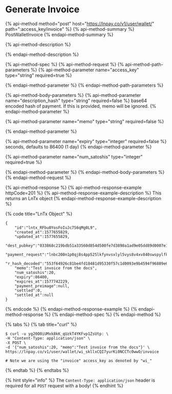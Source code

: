 # Generate Invoice

{% api-method method="post" host="https://lnpay.co/v1/user/wallet/" path=":access\_key/invoice" %}
{% api-method-summary %}
PostWalletInvoice
{% endapi-method-summary %}

{% api-method-description %}

{% endapi-method-description %}

{% api-method-spec %}
{% api-method-request %}
{% api-method-path-parameters %}
{% api-method-parameter name="access\_key" type="string" required=true %}

{% endapi-method-parameter %}
{% endapi-method-path-parameters %}

{% api-method-body-parameters %}
{% api-method-parameter name="description\_hash" type="string" required=false %}
base64 encoded hash of payment. If this is provided, memo will be ignored.
{% endapi-method-parameter %}

{% api-method-parameter name="memo" type="string" required=false %}

{% endapi-method-parameter %}

{% api-method-parameter name="expiry" type="integer" required=false %}
seconds, defaults to 86400 \(1 day\)
{% endapi-method-parameter %}

{% api-method-parameter name="num\_satoshis" type="integer" required=true %}

{% endapi-method-parameter %}
{% endapi-method-body-parameters %}
{% endapi-method-request %}

{% api-method-response %}
{% api-method-response-example httpCode=201 %}
{% api-method-response-example-description %}
This returns an LnTx object 
{% endapi-method-response-example-description %}

{% code title="LnTx Object" %}
```
{
    "id":"lntx_RFbu0YosFoIuJc7S6qMg0L9",
    "created_at":1577655829,
    "updated_at":1577655829,
    "dest_pubkey":"033868c219bdb51a33560d854d500fe7d3898a1ad9e05dd89d0007e11313588500",
    "payment_request":"lnbc200n1p0qj8s4pp525lkfynvsxlyl5vys8v4xv840swspylfk3v5l95gne3ms77vc9tsdp223jhxapqd9h8vmmfvdjjqenjdakjqargv5sxgmmrwvcqzpgxqyz5vq48ud7ha9rnsnadkhcsv38aadh3yrvuvv3kl9xv7wp0w3hqqyllvjkdzm2awcsdw9l5zkkkqu2hy0shunjdrdg4r8h8f59e2720885jgqwrqyt8",
    "r_hash_decoded":"553f64926c81be4fd18481d95330f57c1d0093e9b4594f96889e63b87bccc157",
    "memo":"Test invoice from the docs",
    "num_satoshis":20,
    "expiry":86400,
    "expires_at":1577742229,
    "payment_preimage":null,
    "settled":0,
    "settled_at":null
}
```
{% endcode %}
{% endapi-method-response-example %}
{% endapi-method-response %}
{% endapi-method-spec %}
{% endapi-method %}

{% tabs %}
{% tab title="curl" %}
```text
$ curl -u yg20O0iUMxk8kK_qUzkT4YKFvp1ZsUtp: \
-H "Content-Type: application/json" \
-X POST \
-d '{"num_satoshis":20, "memo":"Test invoice from the docs"}' \
https://lnpay.co/v1/user/wallet/wi_skllxCQI7yurKi0NCCTc0wwO/invoice

# Note we are using the "invoice" access_key as denoted by "wi_"
```
{% endtab %}
{% endtabs %}

{% hint style="info" %}
The `Content-Type: application/json` header is required for all `POST` request with a body!
{% endhint %}

